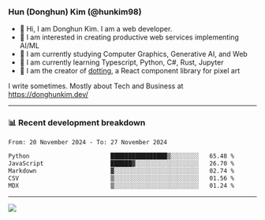 ### Hun (Donghun) Kim (@hunkim98)

- 👋 Hi, I am Donghun Kim. I am a web developer. 
- 🤔 I am interested in creating productive web services implementing AI/ML
- 🔭 I am currently studying Computer Graphics, Generative AI, and Web 
- 🌱 I am currently learning Typescript, Python, C#, Rust, Jupyter
- 🎨 I am the creator of [dotting](https://github.com/hunkim98/dotting), a React component library for pixel art

I write sometimes. Mostly about Tech and Business at https://donghunkim.dev/

---
### 📊 Recent development breakdown
<!--START_SECTION:waka-->

```txt
From: 20 November 2024 - To: 27 November 2024

Python                       ████████████████▒░░░░░░░░   65.48 %
JavaScript                   ██████▓░░░░░░░░░░░░░░░░░░   26.70 %
Markdown                     ▓░░░░░░░░░░░░░░░░░░░░░░░░   02.74 %
CSV                          ▒░░░░░░░░░░░░░░░░░░░░░░░░   01.56 %
MDX                          ▒░░░░░░░░░░░░░░░░░░░░░░░░   01.24 %
```

<!--END_SECTION:waka-->
---

<!-- <div align='center'> -->
  <img align="center" src="https://github-readme-stats.vercel.app/api?username=hunkim98&theme=dark&show_icons=true"/>
<!-- </div> -->
<!--
**hunkim98/hunkim98** is a ✨ _special_ ✨ repository because its `README.md` (this file) appears on your GitHub profile.

Here are some ideas to get you started:

- 🔭 I’m currently working on ...
- 🌱 I’m currently learning ...
- 👯 I’m looking to collaborate on ...
- 🤔 I’m looking for help with ...
- 💬 Ask me about ...
- 📫 How to reach me: ...
- 😄 Pronouns: ...
- ⚡ Fun fact: ...
-->
